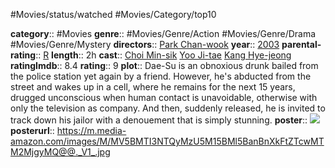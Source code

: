 #Movies/status/watched #Movies/Category/top10

**category**:: #Movies
**genre**:: #Movies/Genre/Action #Movies/Genre/Drama #Movies/Genre/Mystery
**directors**:: [Park Chan-wook](https://www.imdb.com/name/nm0661791/?ref_=tt_ov_dr)
**year**:: [2003](https://www.imdb.com/title/tt0364569/releaseinfo?ref_=tt_ov_rdat)
**parental-rating**:: [R](https://www.imdb.com/title/tt0364569/parentalguide/certificates?ref_=tt_ov_pg)
**length**:: 2h
**cast**:: [Choi Min-sik](https://www.imdb.com/name/nm0158856/?ref_=tt_ov_st) [Yoo Ji-tae](https://www.imdb.com/name/nm0949167/?ref_=tt_ov_st) [Kang Hye-jeong](https://www.imdb.com/name/nm1367246/?ref_=tt_ov_st)
**ratingImdb**:: 8.4
**rating**:: 9
**plot**:: Dae-Su is an obnoxious drunk bailed from the police station yet again by a friend. However, he's abducted from the street and wakes up in a cell, where he remains for the next 15 years, drugged unconscious when human contact is unavoidable, otherwise with only the television as company. And then, suddenly released, he is invited to track down his jailor with a denouement that is simply stunning.
**poster**:: [![](https://m.media-amazon.com/images/M/MV5BMTI3NTQyMzU5M15BMl5BanBnXkFtZTcwMTM2MjgyMQ@@._V1_.jpg)](https://www.imdb.com/title/tt0364569/?ref_=nv_sr_srsg_0)
**posterurl**:: https://m.media-amazon.com/images/M/MV5BMTI3NTQyMzU5M15BMl5BanBnXkFtZTcwMTM2MjgyMQ@@._V1_.jpg